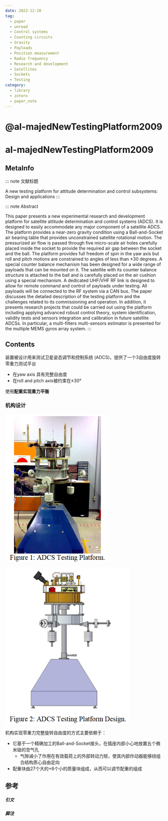 ```yaml
---
date: 2022-12-28
tag:
  - paper
  - unread
  - Control systems
  - Counting circuits
  - Gravity
  - Payloads
  - Position measurement
  - Radio frequency
  - Research and development
  - Satellites
  - Sockets
  - Testing
category:
  - library
  - zotero
  - paper_note
---
```


# @al-majedNewTestingPlatform2009


# al-majedNewTestingPlatform2009

## MetaInfo

::: note 文献标题

 A new testing platform for attitude determination and control subsystems: Design and applications
:::

::: note Abstract

This paper presents a new experimental research and development platform for satellite attitude determination and control systems (ADCS). It is designed to easily accommodate any major component of a satellite ADCS. The platform provides a near-zero gravity condition using a Ball-and-Socket air bearing table that provides unconstrained satellite rotational motion. The pressurized air flow is passed through five micro-scale air holes carefully placed inside the socket to provide the required air gap between the socket and the ball. The platform provides full freedom of spin in the yaw axis but roll and pitch motions are constrained to angles of less than ±30 degrees. A special counter balance mechanism has been designed for a wide range of payloads that can be mounted on it. The satellite with its counter balance structure is attached to the ball and is carefully placed on the air cushion using a special mechanism. A dedicated UHF/VHF RF link is designed to allow for remote command and control of payloads under testing. All payloads will be connected to the RF system via a CAN bus. The paper discusses the detailed description of the testing platform and the challenges related to its commissioning and operation. In addition, it presents research projects that could be carried out using the platform including applying advanced robust control theory, system identification, validity tests and sensors integration and calibration in future satellite ADCSs. In particular, a multi-filters multi-sensors estimator is presented for the multiple MEMS gyros array system.
:::


## Contents

装置被设计用来测试卫星姿态调节和控制系统 (ADCS)，提供了一个3自由度旋转零重力测试平台
- 在yaw axis 具有完整自由度
- 在roll and pitch axis被约束在±30°

使用**配重实现重力平衡**

### 机构设计

![Pasted image 20221228144657](./assets/Pasted-image-20221228144657.png)

![Pasted image 20221228145357](./assets/Pasted-image-20221228145357.png)

机构实现零重力完整旋转自由度的方式主要依赖于：
- 它基于一个精确加工的Ball-and-Socket接头，在插座内部小心地放置五个微米级的空气孔
	- 气隙减小了作用在有效载荷上的外部转动力矩，使其内部作动器能够绕组合结构质心自由定向
- 配重块由27个大的+6个小的质量块组成，从而可以调节配重的组成

## 参考

##### 引文



##### 脚注
